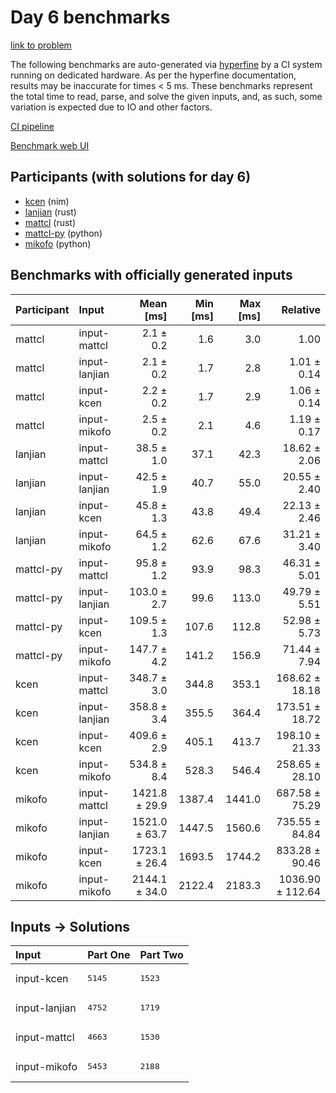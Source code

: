 # Day 6 benchmarks

[link to problem](https://adventofcode.com/2024/day/6)

The following benchmarks are auto-generated via
[hyperfine](https://github.com/sharkdp/hyperfine) by a CI system running on
dedicated hardware. As per the hyperfine documentation, results may be
inaccurate for times < 5 ms. These benchmarks represent the total time to read,
parse, and solve the given inputs, and, as such, some variation is expected due
to IO and other factors.

[CI pipeline](http://ci.papercode.net:8080/teams/main/pipelines/aoc2024)

[Benchmark web UI](https://aoc.ancalagon.black)


## Participants (with solutions for day 6)

- [kcen](https://github.com/kcen/aoc2024) (nim)
- [lanjian](https://github.com/lanjian/aoc-2024) (rust)
- [mattcl](https://github.com/mattcl/aoc2024) (rust)
- [mattcl-py](https://github.com/mattcl/aoc2024-py) (python)
- [mikofo](https://github.com/mikofo/aoc2024) (python)


## Benchmarks with officially generated inputs

| Participant | Input | Mean [ms] | Min [ms] | Max [ms] | Relative |
|:---|:---|---:|---:|---:|---:|
| mattcl | input-mattcl | 2.1 ± 0.2 | 1.6 | 3.0 | 1.00 |
| mattcl | input-lanjian | 2.1 ± 0.2 | 1.7 | 2.8 | 1.01 ± 0.14 |
| mattcl | input-kcen | 2.2 ± 0.2 | 1.7 | 2.9 | 1.06 ± 0.14 |
| mattcl | input-mikofo | 2.5 ± 0.2 | 2.1 | 4.6 | 1.19 ± 0.17 |
| lanjian | input-mattcl | 38.5 ± 1.0 | 37.1 | 42.3 | 18.62 ± 2.06 |
| lanjian | input-lanjian | 42.5 ± 1.9 | 40.7 | 55.0 | 20.55 ± 2.40 |
| lanjian | input-kcen | 45.8 ± 1.3 | 43.8 | 49.4 | 22.13 ± 2.46 |
| lanjian | input-mikofo | 64.5 ± 1.2 | 62.6 | 67.6 | 31.21 ± 3.40 |
| mattcl-py | input-mattcl | 95.8 ± 1.2 | 93.9 | 98.3 | 46.31 ± 5.01 |
| mattcl-py | input-lanjian | 103.0 ± 2.7 | 99.6 | 113.0 | 49.79 ± 5.51 |
| mattcl-py | input-kcen | 109.5 ± 1.3 | 107.6 | 112.8 | 52.98 ± 5.73 |
| mattcl-py | input-mikofo | 147.7 ± 4.2 | 141.2 | 156.9 | 71.44 ± 7.94 |
| kcen | input-mattcl | 348.7 ± 3.0 | 344.8 | 353.1 | 168.62 ± 18.18 |
| kcen | input-lanjian | 358.8 ± 3.4 | 355.5 | 364.4 | 173.51 ± 18.72 |
| kcen | input-kcen | 409.6 ± 2.9 | 405.1 | 413.7 | 198.10 ± 21.33 |
| kcen | input-mikofo | 534.8 ± 8.4 | 528.3 | 546.4 | 258.65 ± 28.10 |
| mikofo | input-mattcl | 1421.8 ± 29.9 | 1387.4 | 1441.0 | 687.58 ± 75.29 |
| mikofo | input-lanjian | 1521.0 ± 63.7 | 1447.5 | 1560.6 | 735.55 ± 84.84 |
| mikofo | input-kcen | 1723.1 ± 26.4 | 1693.5 | 1744.2 | 833.28 ± 90.46 |
| mikofo | input-mikofo | 2144.1 ± 34.0 | 2122.4 | 2183.3 | 1036.90 ± 112.64 |


## Inputs -> Solutions

| Input | Part One | Part Two |
|:---|:---|:---|
|input-kcen|<pre>5145</pre>|<pre>1523</pre>|
|input-lanjian|<pre>4752</pre>|<pre>1719</pre>|
|input-mattcl|<pre>4663</pre>|<pre>1530</pre>|
|input-mikofo|<pre>5453</pre>|<pre>2188</pre>|